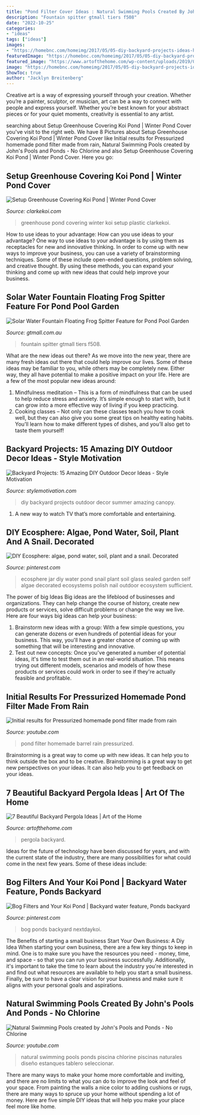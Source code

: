 ```yaml
---
title: "Pond Filter Cover Ideas : Natural Swimming Pools Created By John&#039;s Pools And Ponds"
description: "Fountain spitter gtmall tiers f508"
date: "2022-10-25"
categories:
- "ideas"
tags: ["ideas"]
images:
- "https://homebnc.com/homeimg/2017/05/05-diy-backyard-projects-ideas-homebnc.jpg"
featuredImage: "https://homebnc.com/homeimg/2017/05/05-diy-backyard-projects-ideas-homebnc.jpg"
featured_image: "https://www.artofthehome.com/wp-content/uploads/2019/06/Backyard-Pergola-Ideas-F01-00.jpg"
image: "https://homebnc.com/homeimg/2017/05/05-diy-backyard-projects-ideas-homebnc.jpg"
ShowToc: true
author: "Jacklyn Breitenberg"
---
```



Creative art is a way of expressing yourself through your creation. Whether you’re a painter, sculptor, or musician, art can be a way to connect with people and express yourself. Whether you’re best known for your abstract pieces or for your quiet moments, creativity is essential to any artist.

	

		
searching about Setup Greenhouse Covering Koi Pond | Winter Pond Cover you've visit to the right web. We have 8 Pictures about Setup Greenhouse Covering Koi Pond | Winter Pond Cover like Initial results for Pressurized homemade pond filter made from rain, Natural Swimming Pools created by John&#039;s Pools and Ponds - No Chlorine and also Setup Greenhouse Covering Koi Pond | Winter Pond Cover. Here you go:
		
    
## Setup Greenhouse Covering Koi Pond | Winter Pond Cover

<img loading=lazy src="http://www.clarkekoi.com/howto-pond-greenhouse/IM001618greenhouse.jpg" onerror="this.onerror=null;this.src='https://tse3.mm.bing.net/th?id=OIP.brh3oi5JMUnFyivhnVdA6QHaFj&amp;pid=15.1';" alt="Setup Greenhouse Covering Koi Pond | Winter Pond Cover">

_Source: clarkekoi.com_

>greenhouse pond covering winter koi setup plastic clarkekoi. 

	

How to use ideas to your advantage: How can you use ideas to your advantage?
One way to use ideas to your advantage is by using them as receptacles for new and innovative thinking. In order to come up with new ways to improve your business, you can use a variety of brainstorming techniques. Some of these include open-ended questions, problem solving, and creative thought. By using these methods, you can expand your thinking and come up with new ideas that could help improve your business.

    
## Solar Water Fountain Floating Frog Spitter Feature For Pond Pool Garden

<img loading=lazy src="https://www.gtmall.com.au/assets/full/F508.jpg" onerror="this.onerror=null;this.src='https://tse3.mm.bing.net/th?id=OIP.A-QvxXCu_2NPKjFSkukefQHaHa&amp;pid=15.1';" alt="Solar Water Fountain Floating Frog Spitter Feature for Pond Pool Garden">

_Source: gtmall.com.au_

>fountain spitter gtmall tiers f508. 

	

What are the new ideas out there?
As we move into the new year, there are many fresh ideas out there that could help improve our lives. Some of these ideas may be familiar to you, while others may be completely new. Either way, they all have potential to make a positive impact on your life. Here are a few of the most popular new ideas around: 
1. Mindfulness meditation – This is a form of mindfulness that can be used to help reduce stress and anxiety. It’s simple enough to start with, but it can grow into a more effective way of living if you keep practicing. 
2. Cooking classes – Not only can these classes teach you how to cook well, but they can also give you some great tips on healthy eating habits. You’ll learn how to make different types of dishes, and you’ll also get to taste them yourself!

    
## Backyard Projects: 15 Amazing DIY Outdoor Decor Ideas - Style Motivation

<img loading=lazy src="https://homebnc.com/homeimg/2017/05/05-diy-backyard-projects-ideas-homebnc.jpg" onerror="this.onerror=null;this.src='https://tse4.mm.bing.net/th?id=OIP.tKZbJD8Aww5Vd8TjgboDtAHaK_&amp;pid=15.1';" alt="Backyard Projects: 15 Amazing DIY Outdoor Decor Ideas - Style Motivation">

_Source: stylemotivation.com_

>diy backyard projects outdoor decor summer amazing canopy. 

	

1. A new way to watch TV that’s more comfortable and entertaining.

    
## DIY Ecosphere: Algae, Pond Water, Soil, Plant And A Snail. Decorated

<img loading=lazy src="https://s-media-cache-ak0.pinimg.com/736x/02/60/4c/02604cd6c4283b30bb57cf22292c051f.jpg" onerror="this.onerror=null;this.src='https://tse4.mm.bing.net/th?id=OIP.ZUwlKs2ssU6TMDpysQUuCwHaLS&amp;pid=15.1';" alt="DIY Ecosphere: algae, pond water, soil, plant and a snail. Decorated">

_Source: pinterest.com_

>ecosphere jar diy water pond snail plant soil glass sealed garden self algae decorated ecosystems polish nail outdoor ecosystem sufficient. 

	

The power of big Ideas
Big ideas are the lifeblood of businesses and organizations. They can help change the course of history, create new products or services, solve difficult problems or change the way we live.
Here are four ways big ideas can help your business: 
1. Brainstorm new ideas with a group: With a few simple questions, you can generate dozens or even hundreds of potential ideas for your business. This way, you'll have a greater chance of coming up with something that will be interesting and innovative.
2. Test out new concepts: Once you've generated a number of potential ideas, it's time to test them out in an real-world situation. This means trying out different models, scenarios and models of how these products or services could work in order to see if they're actually feasible and profitable. 

    
## Initial Results For Pressurized Homemade Pond Filter Made From Rain

<img loading=lazy src="https://i.ytimg.com/vi/SXufbSnwibk/maxresdefault.jpg" onerror="this.onerror=null;this.src='https://tse4.mm.bing.net/th?id=OIP.TAU3tV177tNcCnkVN9aIoQHaEK&amp;pid=15.1';" alt="Initial results for Pressurized homemade pond filter made from rain">

_Source: youtube.com_

>pond filter homemade barrel rain pressurized. 

	

Brainstorming is a great way to come up with new ideas. It can help you to think outside the box and to be creative. Brainstorming is a great way to get new perspectives on your ideas. It can also help you to get feedback on your ideas.

    
## 7 Beautiful Backyard Pergola Ideas | Art Of The Home

<img loading=lazy src="https://www.artofthehome.com/wp-content/uploads/2019/06/Backyard-Pergola-Ideas-F01-00.jpg" onerror="this.onerror=null;this.src='https://tse1.mm.bing.net/th?id=OIP.ntqYyEb5uSQC83CSnalUmQHaFI&amp;pid=15.1';" alt="7 Beautiful Backyard Pergola Ideas | Art of the Home">

_Source: artofthehome.com_

>pergola backyard. 

	

Ideas for the future of technology have been discussed for years, and with the current state of the industry, there are many possibilities for what could come in the next few years. Some of these ideas include: 

    
## Bog Filters And Your Koi Pond | Backyard Water Feature, Ponds Backyard

<img loading=lazy src="https://i.pinimg.com/736x/7e/55/73/7e557365bf64969715dfbdbef4e06497.jpg" onerror="this.onerror=null;this.src='https://tse2.mm.bing.net/th?id=OIP.Me99lbSLM2-b7U3TIKxvxQHaHa&amp;pid=15.1';" alt="Bog Filters and Your Koi Pond | Backyard water feature, Ponds backyard">

_Source: pinterest.com_

>bog ponds backyard nextdaykoi. 

	

The Benefits of starting a small business
Start Your Own Business: A Diy Idea 
When starting your own business, there are a few key things to keep in mind. One is to make sure you have the resources you need - money, time, and space - so that you can run your business successfully. Additionally, it's important to take the time to learn about the industry you're interested in and find out what resources are available to help you start a small business. Finally, be sure to have a clear vision for your business and make sure it aligns with your personal goals and aspirations.

    
## Natural Swimming Pools Created By John&#039;s Pools And Ponds - No Chlorine

<img loading=lazy src="https://i.ytimg.com/vi/7c4ig4K4MyE/maxresdefault.jpg" onerror="this.onerror=null;this.src='https://tse2.mm.bing.net/th?id=OIP.3z10Lk2FtwUiH07v-u5MvQHaEK&amp;pid=15.1';" alt="Natural Swimming Pools created by John&#039;s Pools and Ponds - No Chlorine">

_Source: youtube.com_

>natural swimming pools ponds piscina chlorine piscinas naturales diseño estanques tablero seleccionar. 

	

There are many ways to make your home more comfortable and inviting, and there are no limits to what you can do to improve the look and feel of your space. From painting the walls a nice color to adding cushions or rugs, there are many ways to spruce up your home without spending a lot of money. Here are five simple DIY ideas that will help you make your place feel more like home.


